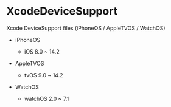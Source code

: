 # XcodeDeviceSupport
Xcode DeviceSupport files (iPhoneOS / AppleTVOS / WatchOS)

* iPhoneOS
  * iOS 8.0 ~ 14.2

* AppleTVOS
  * tvOS 9.0 ~ 14.2

* WatchOS
  * watchOS 2.0 ~ 7.1
